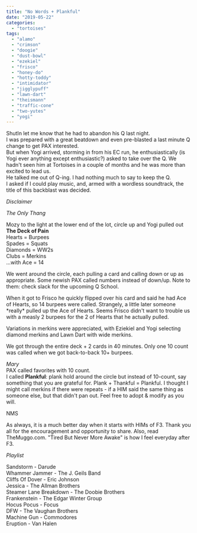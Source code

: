 ```yaml
---
title: "No Words + Plankful"
date: "2019-05-22"
categories: 
  - "tortoises"
tags: 
  - "alamo"
  - "crimson"
  - "doogie"
  - "dust-bowl"
  - "ezekiel"
  - "frisco"
  - "honey-do"
  - "hotty-toddy"
  - "intimidator"
  - "jigglypuff"
  - "lawn-dart"
  - "theismann"
  - "traffic-cone"
  - "two-yutes"
  - "yogi"
---
```


  
ShutIn let me know that he had to abandon his Q last night.  
I was prepared with a great beatdown and even pre-blasted a last minute Q change to get PAX interested.  
But when Yogi arrived, storming in from his EC run, he enthusiastically (is Yogi ever anything except enthusiastic?) asked to take over the Q. We hadn't seen him at Tortoises in a couple of months and he was more than excited to lead us.  
He talked me out of Q-ing. I had nothing much to say to keep the Q.  
I asked if I could play music, and, armed with a wordless soundtrack, the title of this backblast was decided.

  
_Disclaimer_

_The Only Thang_  
  
Mozy to the light at the lower end of the lot, circle up and Yogi pulled out  
**The Deck of Pain**  
Hearts = Burpees  
Spades = Squats  
Diamonds = WW2s   
Clubs = Merkins  
...with Ace = 14   
  
We went around the circle, each pulling a card and calling down or up as appropriate. Some newish PAX called numbers instead of down/up. Note to them: check slack for the upcoming Q School.  
  
When it got to Frisco he quickly flipped over his card and said he had Ace of Hearts, so 14 burpees were called. Strangely, a little later someone \*really\* pulled up the Ace of Hearts. Seems Frisco didn't want to trouble us with a measly 2 burpees for the 2 of Hearts that he actually pulled.  
  
Variations in merkins were appreciated, with Eziekiel and Yogi selecting diamond merkins and Lawn Dart with wide merkins.  
  
We got through the entire deck + 2 cards in 40 minutes. Only one 10 count was called when we got back-to-back 10+ burpees.

_Mary_  
PAX called favorites with 10 count.  
I called **Plankful**: plank hold around the circle but instead of 10-count, say something that you are grateful for. Plank + Thankful = Plankful. I thought I might call merkins if there were repeats - if a HIM said the same thing as someone else, but that didn't pan out. Feel free to adopt & modify as you will.

NMS

As always, it is a much better day when it starts with HIMs of F3. Thank you all for the encouragement and opportunity to share. Also, read TheMuggo.com. "Tired But Never More Awake" is how I feel everyday after F3.

_Playlist_

Sandstorm - Darude  
Whammer Jammer - The J. Geils Band  
Cliffs Of Dover - Eric Johnson  
Jessica - The Allman Brothers  
Steamer Lane Breakdown - The Doobie Brothers  
Frankenstein - The Edgar Winter Group  
Hocus Pocus - Focus  
DFW - The Vaughan Brothers  
Machine Gun - Commodores  
Eruption - Van Halen
